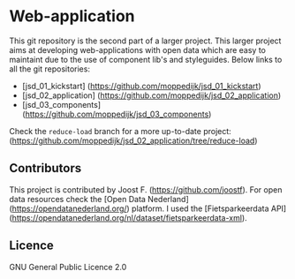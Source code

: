 # Web-application

This git repository is the second part of a larger project. 
This larger project aims at developing web-applications with open data which are easy to maintaint due to the use of component lib's and styleguides. Below links to all the git repositories:
- [jsd_01_kickstart] (https://github.com/moppedijk/jsd_01_kickstart)
- [jsd_02_application] (https://github.com/moppedijk/jsd_02_application)
- [jsd_03_components] (https://github.com/moppedijk/jsd_03_components)

Check the `reduce-load` branch for a more up-to-date project: (https://github.com/moppedijk/jsd_02_application/tree/reduce-load)

## Contributors

This project is contributed by Joost F. (https://github.com/joostf). For open data resources check the [Open Data Nederland] (https://opendatanederland.org/) platform. I used the [Fietsparkeerdata API] (https://opendatanederland.org/nl/dataset/fietsparkeerdata-xml).

## Licence
GNU General Public Licence 2.0
